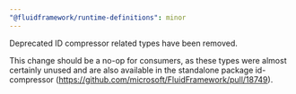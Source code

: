 ```yaml
---
"@fluidframework/runtime-definitions": minor
---
```


Deprecated ID compressor related types have been removed.

This change should be a no-op for consumers, as these types were almost certainly unused and are also available in the standalone package id-compressor (https://github.com/microsoft/FluidFramework/pull/18749).
